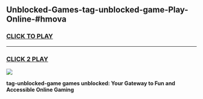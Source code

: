 
## Unblocked-Games-tag-unblocked-game-Play-Online-#hmova
<h3>
<a href="https://premium.freeplayer.one?title=tag-unblocked-game&ref=24F">CLICK TO PLAY</a></h3>
<hr>

<h3>
<a href="https://premium.freeplayer.one?title=tag-unblocked-game&ref=24F">CLICK 2 PLAY</a>
  
</h3>

<a href="https://premium.freeplayer.one?title=tag-unblocked-game&ref=24F/"><img src="https://clearcache.store/games.png"></a>


**tag-unblocked-game games unblocked: Your Gateway to Fun and Accessible Online Gaming**
